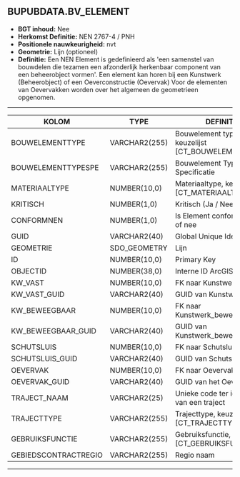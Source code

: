 ﻿ ## BUPUBDATA.BV_ELEMENT


* __BGT inhoud:__ Nee
* __Herkomst Definitie:__ NEN 2767-4 / PNH
* __Positionele nauwkeurigheid:__ nvt
* __Geometrie:__ Lijn (optioneel)
* __Definitie:__ Een NEN Element is gedefinieerd als 'een samenstel van bouwdelen die tezamen een afzonderlijk herkenbaar component van een beheerobject vormen'.
Een element kan horen bij een Kunstwerk (Beheerobject) of een Oeverconstructie (Oevervak)
Voor de elementen van Oevervakken worden over het algemeen de geometrieen opgenomen.

***

|KOLOM                               |TYPE              |DEFINITIE|
|------                              |----              |-----    |
|BOUWELEMENTTYPE                     |VARCHAR2(255)     |Bouwelement type, keuzelijst [CT_BOUWELEMENT_TYPE]|
|BOUWELEMENTTYPESPE                  |VARCHAR2(255)     |Bouwelement Type Specificatie|
|MATERIAALTYPE                       |NUMBER(10,0)      |Materiaaltype, keuzelijst [CT_MATERIAALTYPE]|
|KRITISCH                            |NUMBER(1,0)    |Kritisch (Ja / Nee)|
|CONFORMNEN                          |NUMBER(1,0)       |Is Element conform NEN ja of nee|
|GUID                                |VARCHAR2(40)      |Global Unique Identifier|
|GEOMETRIE                            |SDO_GEOMETRY      |Lijn|
|ID                                  |NUMBER(10,0)      |Primary Key|
|OBJECTID                            |NUMBER(38,0)      |Interne ID ArcGIS|
|KW_VAST                            |NUMBER(10,0)    |FK naar Kunstwerk_vast|
|KW_VAST_GUID                        |VARCHAR2(40)    |GUID van Kunstwerk_vast|
|KW_BEWEEGBAAR                        |NUMBER(10,0)    |FK naar Kunstwerk_beweegbaar|
|KW_BEWEEGBAAR_GUID                    |VARCHAR2(40)    |GUID van Kunstwerk_beweegbaar|
|SCHUTSLUIS                            |NUMBER(10,0)    |FK naar Schutsluis|
|SCHUTSLUIS_GUID                    |VARCHAR2(40)    |GUID van Schutsluis|
|OEVERVAK                            |NUMBER(10,0)    |FK naar Oevervak|
|OEVERVAK_GUID                        |VARCHAR2(40)    |GUID van het Oevervak|
|TRAJECT_NAAM                        |VARCHAR2(25)      |Unieke code ter identificatie van een traject|
|TRAJECTTYPE                         |VARCHAR2(255)    |Trajecttype, keuzelijst [CT_TRAJECTTYPE]|
|GEBRUIKSFUNCTIE                    |VARCHAR2(255)    |Gebruiksfunctie, keuzelijst [CT_GEBRUIKSFUNCTIE]|
|GEBIEDSCONTRACTREGIO                |VARCHAR2(255)  |Regio naam|

***


